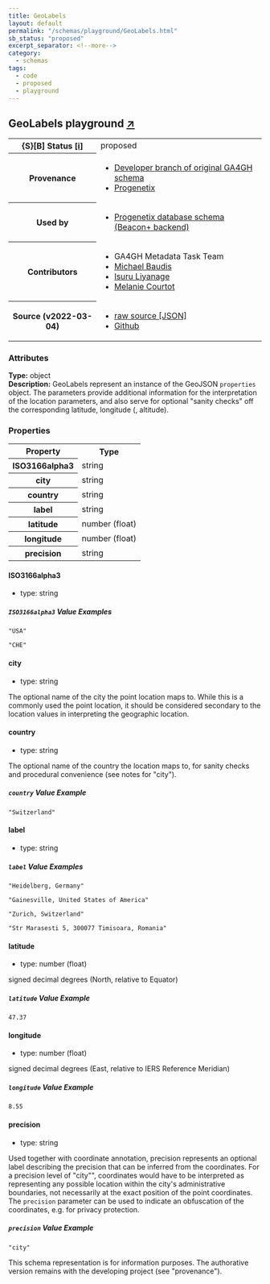 ```yaml
---
title: GeoLabels
layout: default
permalink: "/schemas/playground/GeoLabels.html"
sb_status: "proposed"
excerpt_separator: <!--more-->
category:
  - schemas
tags:
  - code
  - proposed
  - playground
---
```



<div id="schema-header-title">
  <h2>GeoLabels <span id="schema-header-title-project">playground <a href="https://github.com/ga4gh-schemablocks/playground" target="_BLANK">&nearr;</a></span> </h2>
</div>

<table id="schema-header-table">
  <tr>
    <th>{S}[B] Status <a href="https://schemablocks.org/about/sb-status-levels.html">[i]</a></th>
    <td><div id="schema-header-status">proposed</div></td>
  </tr>

  <tr>
    <th>Provenance</th>
    <td>
      <ul>
<li><a href="https://github.com/ga4gh-metadata/metadata-schemas/blob/master/schemas/shared.proto#L60">Developer branch of original GA4GH schema</a></li>
<li><a href="https://github.com/progenetix/schemas/">Progenetix</a></li>
      </ul>
    </td>
  </tr>
  <tr>
    <th>Used by</th>
    <td>
      <ul>
<li><a href="https://github.com/progenetix/schemas/">Progenetix database schema (Beacon+ backend)</a></li>
      </ul>
    </td>
  </tr>

<!--more-->

  <tr>
    <th>Contributors</th>
    <td>
      <ul>
<li>GA4GH Metadata Task Team</li>
<li><a href="https://orcid.org/0000-0002-9903-4248">Michael Baudis</a></li>
<li><a href="https://orcid.org/0000-0002-4839-5158">Isuru Liyanage</a></li>
<li><a href="https://orcid.org/0000-0002-9551-6370">Melanie Courtot</a></li>
      </ul>
    </td>
  </tr>
  <tr>
    <th>Source (v2022-03-04)</th>
    <td>
      <ul>
        <li><a href="current/GeoLabels.json" target="_BLANK">raw source [JSON]</a></li>
        <li><a href="https://github.com/ga4gh-schemablocks/playground/blob/master/schemas/GeoLabels.yaml" target="_BLANK">Github</a></li>
      </ul>
    </td>
  </tr>
</table>

<div id="schema-attributes-title">
  <h3>Attributes</h3>
</div>

  
__Type:__ object  
__Description:__ GeoLabels represent an instance of the GeoJSON `properties` object. The parameters provide additional information for the interpretation of the location parameters, and also serve for optional "sanity checks" off the corresponding latitude, longitude (, altitude).

### Properties

<table id="schema-properties-table">
  <tr>
    <th>Property</th>
    <th>Type</th>
  </tr>
  <tr>
    <th>ISO3166alpha3</th>
    <td>string</td>
  </tr>
  <tr>
    <th>city</th>
    <td>string</td>
  </tr>
  <tr>
    <th>country</th>
    <td>string</td>
  </tr>
  <tr>
    <th>label</th>
    <td>string</td>
  </tr>
  <tr>
    <th>latitude</th>
    <td>number (float)</td>
  </tr>
  <tr>
    <th>longitude</th>
    <td>number (float)</td>
  </tr>
  <tr>
    <th>precision</th>
    <td>string</td>
  </tr>

</table>


#### ISO3166alpha3

* type: string



##### `ISO3166alpha3` Value Examples  

```
"USA"
```
```
"CHE"
```

#### city

* type: string

The optional name of the city the point location maps to. While this is a commonly used the point location, it should be considered secondary to the location values in interpreting the geographic location.



#### country

* type: string

The optional name of the country the location maps to, for sanity checks and procedural convenience (see notes for "city").


##### `country` Value Example  

```
"Switzerland"
```

#### label

* type: string



##### `label` Value Examples  

```
"Heidelberg, Germany"
```
```
"Gainesville, United States of America"
```
```
"Zurich, Switzerland"
```
```
"Str Marasesti 5, 300077 Timisoara, Romania"
```

#### latitude

* type: number (float)

signed decimal degrees (North, relative to Equator)

##### `latitude` Value Example  

```
47.37
```

#### longitude

* type: number (float)

signed decimal degrees (East, relative to IERS Reference Meridian)

##### `longitude` Value Example  

```
8.55
```

#### precision

* type: string

Used together with coordinate annotation, precision represents an optional label describing the precision that can be inferred from the coordinates. For a precision level of "city"", coordinates would have to be interpreted as representing any possible location within the city's administrative boundaries, not necessarily at the exact position of the point coordinates. The `precision` parameter can be used to indicate an obfuscation of the coordinates, e.g. for privacy protection.


##### `precision` Value Example  

```
"city"
```
<div id="schema-footer">
This schema representation is for information purposes. The authorative 
version remains with the developing project (see "provenance").
</div>


